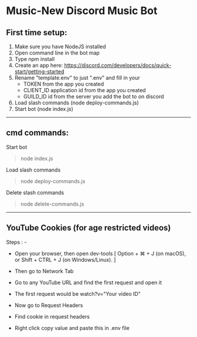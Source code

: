 # Music-New Discord Music Bot

## First time setup:
1. Make sure you have NodeJS installed
2. Open command line in the bot map
3. Type npm install
4. Create an app here: https://discord.com/developers/docs/quick-start/getting-started
5. Rename "template.env" to just ".env" and fill in your 
    * TOKEN from the app you created 
    * CLIENT_ID application id from the app you created
    * GUILD_ID id from the server you add the bot to on discord
6. Load slash commands (node deploy-commands.js)
7. Start bot (node index.js)

---

## cmd commands:

Start bot

> node index.js

Load slash commands

> node deploy-commands.js

Delete slash commands

> node delete-commands.js

---

## YouTube Cookies (for age restricted videos)

Steps : -

* Open your browser, then open dev-tools [ Option + ⌘ + J (on macOS), or Shift + CTRL + J (on Windows/Linux). ]

* Then go to Network Tab

* Go to any YouTube URL and find the first request and open it

* The first request would be watch?v="Your video ID"

* Now go to Request Headers

* Find cookie in request headers

* Right click copy value and paste this in .env file
